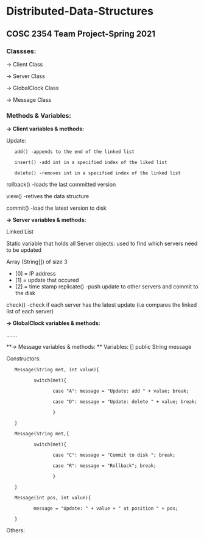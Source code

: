 # Distributed-Data-Structures
## COSC 2354 Team Project-Spring 2021

### Classses:

-> Client Class

-> Server Class

-> GlobalClock Class

-> Message Class

### Methods & Variables:

**-> Client variables & methods:** 

Update:
       
       
       add() -appends to the end of the linked list
       
       insert() -add int in a specified index of the liked list
       
       delete() -removes int in a specified index of the linked list
       

rollback() -loads the last committed version

view() -retives the data structure

commit() -load the latest version to disk

**-> Server variables & methods:**

Linked List<int>

Static variable that holds all Server objects: used to find which servers need to be updated

Array (String[]) of size 3
- [0] = IP address 
- [1] = update that occured
- [2] = time stamp
replicate() -push update to other servers and commit to the disk

check() -check if each server has the latest update (i.e compares the linked list of each server)

**-> GlobalClock variables & methods:**

.......

**-> Message variables & methods: **
Variables:
       [] public String message

Constructors:

       Message(String met, int value){
       
              switch(met){
              
                     case "A": message = "Update: add " + value; break;
                     
                     case "D": message = "Update: delete " + value; break;
                     
                     }
       
       }
       
       Message(String met,{
       
              switch(met){
              
                     case "C": message = "Commit to disk "; break;
                     
                     case "R": message = "Rollback"; break;
                     
                     }
       
       }
       
       Message(int pos, int value){
       
              message = "Update: " + value + " at position " + pos;
       
       }
Others:


